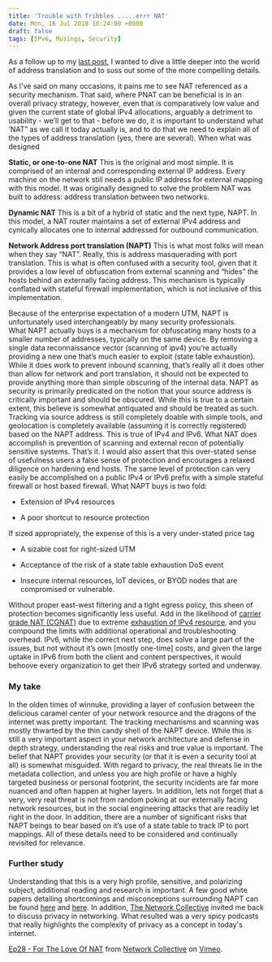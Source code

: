 ```yaml
---
title: 'Trouble with Tribbles .....errr NAT'
date: Mon, 16 Jul 2018 10:24:00 +0000
draft: false
tags: [IPv6, Musings, Security]
---
```


As a follow up to my [last post](https://www.forwardingplane.net/2018/06/nat-discussions/), I wanted to dive a little deeper into the world of address translation and to suss out some of the more compelling details.

As I've said on many occasions, it pains me to see NAT referenced as a security mechanism. That said, where PNAT can be beneficial is in an overall privacy strategy, however, even that is comparatively low value and given the current state of global IPv4 allocations, arguably a detriment to usability - we’ll get to that - before we do, it is important to understand what ’NAT” as we call it today actually is, and to do that we need to explain all of the types of address translation (yes, there are several). When what was designed

**Static, or one-to-one NAT** This is the original and most simple. It is comprised of an internal and corresponding external IP address. Every machine on the network still needs a public IP address for external mapping with this model. It was originally designed to solve the problem NAT was built to address: address translation between two networks.

**Dynamic NAT** This is a bit of a hybrid of static and the next type, NAPT. In this model, a NAT router maintains a set of external IPv4 address and cynically allocates one to internal addressed for outbound communication.

**Network Address port translation (NAPT)** This is what most folks will mean when they say “NAT”. Really, this is address masquerading with port translation. This is what is often confused with a security tool, given that it provides a low level of obfuscation from external scanning and “hides” the hosts behind an externally facing address. This mechanism is typically conflated with stateful firewall implementation, which is not inclusive of this implementation.

Because of the enterprise expectation of a modern UTM, NAPT is unfortunately used interchangeably by many security professionals. What NAPT actually buys is a mechanism for obfuscating many hosts to a smaller number of addresses, typically on the same device. By removing a single data reconnaissance vector (scanning of ipv4) you’re actually providing a new one that’s much easier to exploit (state table exhaustion). While it does work to prevent inbound scanning, that’s really all it does other than allow for network and port translation, it should not be expected to provide anything more than simple obscuring of the internal data. NAPT as security is primarily predicated on the notion that your source address is critically important and should be obscured. While this is true to a certain extent, this believe is somewhat antiquated and should be treated as such. Tracking via source address is still completely doable with simple tools, and geolocation is completely available (assuming it is correctly registered) based on the NAPT address. This is true of IPv4 and IPv6. What NAT does accomplish is prevention of scanning and external recon of potentially sensitive systems. That’s it. I would also assert that this over-stated sense of usefulness users a false sense of protection and encourages a relaxed diligence on hardening end hosts. The same level of protection can very easily be accomplished on a public IPv4 or IPv6 prefix with a simple stateful firewall or host based firewall. What NAPT buys is two fold:

*   Extension of IPv4 resources
    
*   A poor shortcut to resource protection
    

If sized appropriately, the expense of this is a very under-stated price tag

*   A sizable cost for right-sized UTM
    
*   Acceptance of the risk of a state table exhaustion DoS event
    
*   Insecure internal resources, IoT devices, or BYOD nodes that are compromised or vulnerable.
    

Without proper east-west filtering and a tight egress policy, this sheen of protection becomes significantly less useful. Add in the likelihood of [carrier grade NAT (CGNAT)](https://en.wikipedia.org/wiki/Carrier-grade_NAT) due to extreme [exhaustion of IPv4 resource](https://en.wikipedia.org/wiki/IPv4_address_exhaustion), and you compound the limits with additional operational and troubleshooting overhead. IPv6, while the correct next step, does solve a large part of the issues, but not without it’s own \[mostly one-time\] costs, and given the large uptake in IPv6 from both the client and content perspectives, it would behoove every organization to get their IPv6 strategy sorted and underway.

### **My take**

In the olden times of winnuke, providing a layer of confusion between the delicious caramel center of your network resource and the dragons of the internet was pretty important. The tracking mechanisms and scanning was mostly thwarted by the thin candy shell of the NAPT device. While this is still a very important aspect in your network architecture and defense in depth strategy, understanding the real risks and true value is important. The belief that NAPT provides your security (or that it is even a security tool at all) is somewhat misguided. With regard to privacy, the real threats lie in the metadata collection, and unless you are high profile or have a highly targeted business or personal footprint, the security incidents are far more nuanced and often happen at higher layers. In addition, lets not forget that a very, very real threat is not from random poking at our externally facing network resources, but in the social engineering attacks that are readily let right in the door. In addition, there are a number of significant risks that NAPT beings to bear based on it’s use of a state table to track IP to port mappings. All of these details need to be considered and continually revisited for relevance.

### **Further study**

Understanding that this is a very high profile, sensitive, and polarizing subject, additional reading and research is important. A few good white papers detailing shortcomings and misconceptions surrounding NAPT can be found [here](https://www.google.com/amp/s/www.calyptix.com/top-threats/ddos-attacks-101-types-targets-motivations/amp/) and [here](https://f5.com/resources/white-papers/the-myth-of-network-address-translation-as-security). In addition, [The Network Collective](https://thenetworkcollective.com/) invited me back to discuss privacy in networking. What resulted was a very spicy podcasts that really highlights the complexity of privacy as a concept in today's internet.

[Ep28 - For The Love Of NAT](https://vimeo.com/272381393) from [Network Collective](https://vimeo.com/networkcollective) on [Vimeo](https://vimeo.com).
